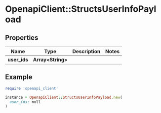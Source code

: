 # OpenapiClient::StructsUserInfoPayload

## Properties

| Name | Type | Description | Notes |
| ---- | ---- | ----------- | ----- |
| **user_ids** | **Array&lt;String&gt;** |  |  |

## Example

```ruby
require 'openapi_client'

instance = OpenapiClient::StructsUserInfoPayload.new(
  user_ids: null
)
```

